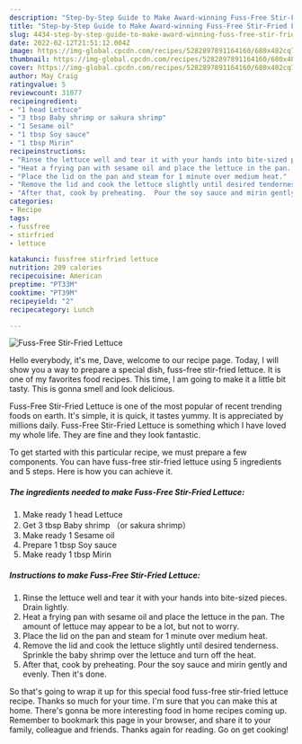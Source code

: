 ```yaml
---
description: "Step-by-Step Guide to Make Award-winning Fuss-Free Stir-Fried Lettuce"
title: "Step-by-Step Guide to Make Award-winning Fuss-Free Stir-Fried Lettuce"
slug: 4434-step-by-step-guide-to-make-award-winning-fuss-free-stir-fried-lettuce
date: 2022-02-12T21:51:12.004Z
image: https://img-global.cpcdn.com/recipes/5282897891164160/680x482cq70/fuss-free-stir-fried-lettuce-recipe-main-photo.jpg
thumbnail: https://img-global.cpcdn.com/recipes/5282897891164160/680x482cq70/fuss-free-stir-fried-lettuce-recipe-main-photo.jpg
cover: https://img-global.cpcdn.com/recipes/5282897891164160/680x482cq70/fuss-free-stir-fried-lettuce-recipe-main-photo.jpg
author: May Craig
ratingvalue: 5
reviewcount: 31077
recipeingredient:
- "1 head Lettuce"
- "3 tbsp Baby shrimp or sakura shrimp"
- "1 Sesame oil"
- "1 tbsp Soy sauce"
- "1 tbsp Mirin"
recipeinstructions:
- "Rinse the lettuce well and tear it with your hands into bite-sized pieces. Drain lightly."
- "Heat a frying pan with sesame oil and place the lettuce in the pan. The amount of lettuce may appear to be a lot, but not to worry."
- "Place the lid on the pan and steam for 1 minute over medium heat."
- "Remove the lid and cook the lettuce slightly until desired tenderness. Sprinkle the baby shrimp over the lettuce and turn off the heat."
- "After that, cook by preheating.  Pour the soy sauce and mirin gently and evenly. Then it&#39;s done."
categories:
- Recipe
tags:
- fussfree
- stirfried
- lettuce

katakunci: fussfree stirfried lettuce 
nutrition: 209 calories
recipecuisine: American
preptime: "PT33M"
cooktime: "PT39M"
recipeyield: "2"
recipecategory: Lunch

---
```



![Fuss-Free Stir-Fried Lettuce](https://img-global.cpcdn.com/recipes/5282897891164160/680x482cq70/fuss-free-stir-fried-lettuce-recipe-main-photo.jpg)

Hello everybody, it's me, Dave, welcome to our recipe page. Today, I will show you a way to prepare a special dish, fuss-free stir-fried lettuce. It is one of my favorites food recipes. This time, I am going to make it a little bit tasty. This is gonna smell and look delicious.



Fuss-Free Stir-Fried Lettuce is one of the most popular of recent trending foods on earth. It's simple, it is quick, it tastes yummy. It is appreciated by millions daily. Fuss-Free Stir-Fried Lettuce is something which I have loved my whole life. They are fine and they look fantastic.


To get started with this particular recipe, we must prepare a few components. You can have fuss-free stir-fried lettuce using 5 ingredients and 5 steps. Here is how you can achieve it.

<!--inarticleads1-->

##### The ingredients needed to make Fuss-Free Stir-Fried Lettuce:

1. Make ready 1 head Lettuce
1. Get 3 tbsp Baby shrimp （or sakura shrimp）
1. Make ready 1 Sesame oil
1. Prepare 1 tbsp Soy sauce
1. Make ready 1 tbsp Mirin




<!--inarticleads2-->

##### Instructions to make Fuss-Free Stir-Fried Lettuce:

1. Rinse the lettuce well and tear it with your hands into bite-sized pieces. Drain lightly.
1. Heat a frying pan with sesame oil and place the lettuce in the pan. The amount of lettuce may appear to be a lot, but not to worry.
1. Place the lid on the pan and steam for 1 minute over medium heat.
1. Remove the lid and cook the lettuce slightly until desired tenderness. Sprinkle the baby shrimp over the lettuce and turn off the heat.
1. After that, cook by preheating.  Pour the soy sauce and mirin gently and evenly. Then it&#39;s done.




So that's going to wrap it up for this special food fuss-free stir-fried lettuce recipe. Thanks so much for your time. I'm sure that you can make this at home. There's gonna be more interesting food in home recipes coming up. Remember to bookmark this page in your browser, and share it to your family, colleague and friends. Thanks again for reading. Go on get cooking!
